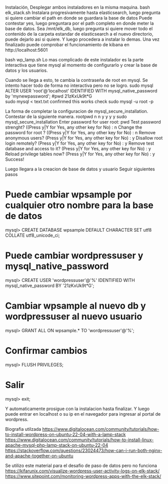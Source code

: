 Instalación, Desplegar ambos instaladores en la misma maquina.
bash elk_stack.sh
Instalara progresivamente hasta elasticsearch, luego pregunta si quiere cambiar el path en donde se guardara la base de datos
Puede contestar yes, luego preguntara por el path completo en donde meter la base de datos. Sea /mnt/elk_db, luego pregunta si quiere mover todo el contenido de la carpeta estandar de elasticsearch a el nuevo directorio, puede dejarlo asi si quiere.
Y luego procedera a instalar lo demas.
Una vez finalizado puede comprobar el funcionamiento de kibana en http://localhost:5601

bash wp_lamp.sh
Lo mas complicado de este instalador es la parte interactiva que tiene mysql al momento de configurarlo y crear la base de datos y los usuarios.

Cuando se llega a esto, te cambia la contraseña de root en mysql. Se intento hacer todo de forma no interactiva pero no se logro.
sudo mysql
ALTER USER 'root'@'localhost' IDENTIFIED WITH mysql_native_password by 'mynewpassword'; #pwd  21zKxUk9t*G    
sudo mysql < text.txt confirmed this works check sudo mysql -u root -p

La forma de completar la configuracion de mysql_secure_installation.
Contestar de la siguiente manera. rootpwd n n y y y y
sudo mysql_secure_installation
Enter password for user root: pwd
Test password strenght? ((Press y|Y for Yes, any other key for No) : n
Change the password for root ? ((Press y|Y for Yes, any other key for No) : n
Remove anonymous users? (Press y|Y for Yes, any other key for No) : y
Disallow root login remotely? (Press y|Y for Yes, any other key for No) : y
Remove test database and access to it? (Press y|Y for Yes, any other key for No) : y
Reload privilege tables now? (Press y|Y for Yes, any other key for No) : y
Success!

Luego llegara a la creacion de base de datos y usuario
Seguir siguientes pasos
# Puede cambiar wpsample por cualquier otro nombre para la base de datos
mysql> CREATE DATABASE wpsample DEFAULT CHARACTER SET utf8 COLLATE utf8_unicode_ci;

# Puede cambiar wordpressuser y mysql_native_password
mysql> CREATE USER 'wordpressuser'@'%' IDENTIFIED WITH mysql_native_password BY '21zKxUk9t*G';

# Cambiar wpsample al nuevo db y wordpressuser al nuevo usuario
mysql> GRANT ALL ON wpsample.* TO 'wordpressuser'@'%';

# Confirmar cambios
mysql> FLUSH PRIVILEGES;

# Salir
mysql> exit;

Y automaticamente prosigue con la instalacion hasta finalizar. Y luego puede entrar en localhost o su ip en el navegador para ingresar al portal de wordpress.




Biografia utilzada
https://www.digitalocean.com/community/tutorials/how-to-install-wordpress-on-ubuntu-22-04-with-a-lamp-stack
https://www.digitalocean.com/community/tutorials/how-to-install-linux-apache-mysql-php-lamp-stack-on-ubuntu-22-04
https://stackoverflow.com/questions/23024473/how-can-i-run-both-nginx-and-apache-together-on-ubuntu


Se utilizo este material para el desafio de paso de datos pero no funciona
https://kifarunix.com/visualize-wordpress-user-activity-logs-on-elk-stack/
https://www.sitepoint.com/monitoring-wordpress-apps-with-the-elk-stack/ 

